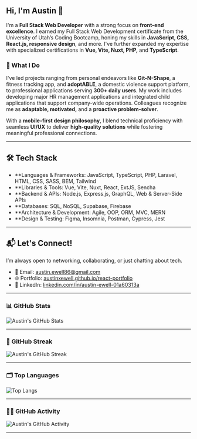 ## Hi, I'm Austin 👋  

I'm a **Full Stack Web Developer** with a strong focus on **front-end excellence**. I earned my Full Stack Web Development certificate from the University of Utah’s Coding Bootcamp, honing my skills in **JavaScript, CSS, React.js, responsive design**, and more. I've further expanded my expertise with specialized certifications in **Vue, Vite, Nuxt, PHP,** and **TypeScript**.

### 🚀 What I Do
I've led projects ranging from personal endeavors like **Git-N-Shape**, a fitness tracking app, and **adoptABLE**, a domestic violence support platform, to professional applications serving **300+ daily users**. My work includes developing major HR management applications and integrated child applications that support company-wide operations. Colleagues recognize me as **adaptable, motivated,** and a **proactive problem-solver**.

With a **mobile-first design philosophy**, I blend technical proficiency with seamless **UI/UX** to deliver **high-quality solutions** while fostering meaningful professional connections.

---

## 🛠️ Tech Stack
- **Languages & Frameworks: JavaScript, TypeScript, PHP, Laravel, HTML, CSS, SASS, BEM, Tailwind
- **Libraries & Tools: Vue, Vite, Nuxt, React, ExtJS, Sencha
- **Backend & APIs: Node.js, Express.js, GraphQL, Web & Server-Side APIs
- **Databases: SQL, NoSQL, Supabase, Firebase
- **Architecture & Development: Agile, OOP, ORM, MVC, MERN
- **Design & Testing: Figma, Insomnia, Postman, Cypress, Jest

---

## 📬 Let's Connect!  
I’m always open to networking, collaborating, or just chatting about tech.  
- 📧 Email: [austin.ewell86@gmail.com](mailto:austin.ewell86@gmail.com)  
- 🌐 Portfolio: [austinxewell.github.io/react-portfolio](https://austinxewell.github.io/react-portfolio/)  
- 🔗 LinkedIn: [linkedin.com/in/austin-ewell-01a60313a](https://www.linkedin.com/in/austin-ewell-01a60313a/)  

---

### 📊 GitHub Stats  
![Austin's GitHub Stats](https://github-readme-stats.vercel.app/api?username=austinxewell&show_icons=true&hide_title=true&count_private=true&hide=prs&theme=default)

---

### 🌟 GitHub Streak  
![Austin's GitHub Streak](https://github-readme-streak-stats.herokuapp.com/?user=austinxewell&theme=default)

---

### 🗂️ Top Languages  
![Top Langs](https://github-readme-stats.vercel.app/api/top-langs/?username=austinxewell&theme=default)

---

### 🧑‍💻 GitHub Activity  
![Austin's GitHub Activity](https://github-profile-summary-cards.vercel.app/api/cards/profile-details?username=austinxewell&theme=default)

---
